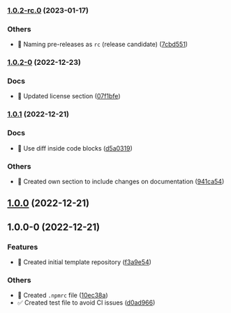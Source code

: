 ### [1.0.2-rc.0](https://github.com/tiagoboeing/nodejs-github-actions/compare/v1.0.2-0...v1.0.2-rc.0) (2023-01-17)


### Others

* :construction_worker: Naming pre-releases as `rc` (release candidate) ([7cbd551](https://github.com/tiagoboeing/nodejs-github-actions/commit/7cbd551d64e828175989504b7a2500776e6e9972))

### [1.0.2-0](https://github.com/tiagoboeing/nodejs-github-actions/compare/v1.0.1...v1.0.2-0) (2022-12-23)


### Docs

* :memo: Updated license section ([07f1bfe](https://github.com/tiagoboeing/nodejs-github-actions/commit/07f1bfecc71b17d5be093673758f6f1faf8a4274))

### [1.0.1](https://github.com/tiagoboeing/nodejs-github-actions/compare/v1.0.0...v1.0.1) (2022-12-21)


### Docs

* :memo: Use diff inside code blocks ([d5a0319](https://github.com/tiagoboeing/nodejs-github-actions/commit/d5a03191c4f6451950fb5814e0f42ac957520d06))


### Others

* :memo: Created own section to include changes on documentation ([941ca54](https://github.com/tiagoboeing/nodejs-github-actions/commit/941ca547e1a27c9ff7107183dc64dbdff6f6a64b))

## [1.0.0](https://github.com/tiagoboeing/nodejs-github-actions/compare/v1.0.0-0...v1.0.0) (2022-12-21)

## 1.0.0-0 (2022-12-21)


### Features

* :tada: Created initial template repository ([f3a9e54](https://github.com/tiagoboeing/nodejs-github-actions/commit/f3a9e5457470f6cb60e1a86a6242ca06509aeca0))


### Others

* :rocket: Created `.npmrc` file ([10ec38a](https://github.com/tiagoboeing/nodejs-github-actions/commit/10ec38a6c19312dc6e7d0c14efc10ec3a75aee5d))
* :white_check_mark: Created test file to avoid CI issues ([d0ad966](https://github.com/tiagoboeing/nodejs-github-actions/commit/d0ad966c1ed3311f35ff849ee79f245cc5613af3))